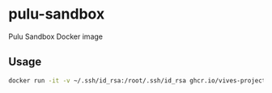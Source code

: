 # pulu-sandbox
Pulu Sandbox Docker image

## Usage

```bash
docker run -it -v ~/.ssh/id_rsa:/root/.ssh/id_rsa ghcr.io/vives-projectwerk-2021/pulu-sandbox
```